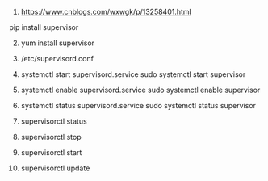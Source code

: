 1. https://www.cnblogs.com/wxwgk/p/13258401.html

pip install supervisor

2. yum install supervisor

3. /etc/supervisord.conf

4. systemctl start supervisord.service
sudo systemctl start supervisor

5. systemctl enable supervisord.service
sudo systemctl enable supervisor

6. systemctl status supervisord.service
sudo systemctl status supervisor

7. supervisorctl status

8. supervisorctl stop

9. supervisorctl start




20. supervisorctl update


